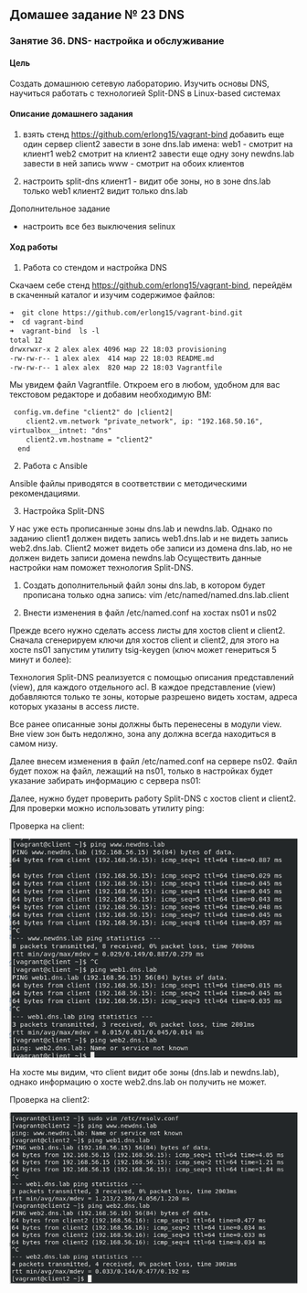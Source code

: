 ## Домашее задание № 23 DNS

### Занятие 36. DNS- настройка и обслуживание

#### Цель

Создать домашнюю сетевую лабораторию. Изучить основы DNS, научиться работать с технологией Split-DNS в Linux-based системах

#### Описание домашнего задания

1. взять стенд https://github.com/erlong15/vagrant-bind 
добавить еще один сервер client2
завести в зоне dns.lab имена:
web1 - смотрит на клиент1
web2  смотрит на клиент2
завести еще одну зону newdns.lab
завести в ней запись
www - смотрит на обоих клиентов

2. настроить split-dns
клиент1 - видит обе зоны, но в зоне dns.lab только web1
клиент2 видит только dns.lab

Дополнительное задание
* настроить все без выключения selinux

#### Ход работы

1. Работа со стендом и настройка DNS

Скачаем себе стенд https://github.com/erlong15/vagrant-bind, перейдём в скаченный каталог и изучим содержимое файлов:

```
➜  git clone https://github.com/erlong15/vagrant-bind.git
➜  cd vagrant-bind 
➜  vagrant-bind  ls -l 
total 12
drwxrwxr-x 2 alex alex 4096 мар 22 18:03 provisioning
-rw-rw-r-- 1 alex alex  414 мар 22 18:03 README.md
-rw-rw-r-- 1 alex alex  820 мар 22 18:03 Vagrantfile
```

Мы увидем файл Vagrantfile. Откроем его в любом, удобном для вас текстовом редакторе и добавим необходимую ВМ:
```
 config.vm.define "client2" do |client2|
    client2.vm.network "private_network", ip: "192.168.50.16", virtualbox__intnet: "dns"
    client2.vm.hostname = "client2"
  end

```

2. Работа с Ansible

Ansible файлы приводятся в соответствии с методическими рекомендациями.

3. Настройка Split-DNS

У нас уже есть прописанные зоны dns.lab и newdns.lab. Однако по заданию client1  должен видеть запись web1.dns.lab и не видеть запись web2.dns.lab. Client2 может видеть обе записи из домена dns.lab, но не должен видеть записи домена newdns.lab Осуществить данные настройки нам поможет технология Split-DNS.  

1) Создать дополнительный файл зоны dns.lab, в котором будет прописана только одна запись: vim /etc/named/named.dns.lab.client

2) Внести изменения в файл /etc/named.conf на хостах ns01 и ns02

Прежде всего нужно сделать access листы для хостов client и client2. Сначала сгенерируем ключи для хостов client и client2, для этого на хосте ns01 запустим утилиту tsig-keygen (ключ может генериться 5 минут и более): 

Технология Split-DNS реализуется с помощью описания представлений (view), для каждого отдельного acl. В каждое представление (view) добавляются только те зоны, которые разрешено видеть хостам, адреса которых указаны в access листе.

Все ранее описанные зоны должны быть перенесены в модули view. Вне view зон быть недолжно, зона any должна всегда находиться в самом низу. 

Далее внесем изменения в файл /etc/named.conf на сервере ns02. Файл будет похож на файл, лежащий на ns01, только в настройках будет указание забирать информацию с сервера ns01:

Далее, нужно будет проверить работу Split-DNS с хостов client и client2. Для проверки можно использовать утилиту ping:

Проверка на client:

![Рисунок](split-dns-client.png)

На хосте мы видим, что client видит обе зоны (dns.lab и newdns.lab), однако информацию о хосте web2.dns.lab он получить не может. 

Проверка на client2: 

![Рисунок](split-dns-client2.png)

